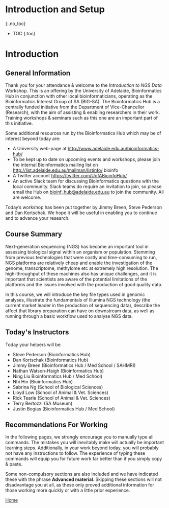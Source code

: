 # Introduction and Setup
{:.no_toc}

* TOC
{:toc}

# Introduction

## General Information

Thank you for your attendance & welcome to the *Introduction to NGS Data* Workshop.
This is an offering by the University of Adelaide, Bioinformatics Hub in conjunction with other local bioinformaticians, operating as the Bioinformatics Interest Group of SA (BIG-SA).
The Bioinformatics Hub is a centrally funded initiative from the Department of Vice-Chancellor (Research), with the aim of assisting & enabling researchers in their work.
Training workshops & seminars such as this one are an important part of this initiative.

Some additional resources run by the Bioinformatics Hub which may be of interest beyond today are:

- A University web-page at http://www.adelaide.edu.au/bioinformatics-hub/
- To be kept up to date on upcoming events and workshops, please join the internal Bioinformatics mailing list on http://list.adelaide.edu.au/mailman/listinfo/ bioinfo
- A Twitter account https://twitter.com/UofABioinfoHub/
- An active Slack team for discussing Bioinformatics questions with the local community. Slack teams do require an invitation to join, so please email the Hub on bioinf_hub@adelaide.edu.au to join the community. All are welcome.

Today’s workshop has been put together by Jimmy Breen, Steve Pederson and Dan Kortschak.
We hope it will be useful in enabling you to continue and to advance your research.

## Course Summary

Next-generation sequencing (NGS) has become an important tool in assessing biological signal within an organism or population. Stemming from previous technologies that were costly and time-consuming to run, NGS platforms are relatively cheap and enable the investigation of the genome, transcriptome, methylome etc at extremely high resolution. The high-throughput of these machines also has unique challenges, and it is important that scientists are aware of the potential limitations of the platforms and the issues involved with the production of good quality data.

In this course, we will introduce the key file types used in genomic analyses, illustrate the fundamentals of Illumina NGS technology (the current market leader in the production of sequencing data), describe the affect that library preparation can have on downstream data, as well as running through a basic workflow used to analyse NGS data.

## Today's Instructors

Today your helpers will be

- Steve Pederson (Bioinformatics Hub)
- Dan Kortschak (Bioinformatics Hub)
- Jimmy Breen (Bioinformatics Hub / Med School / SAHMRI)
- Nathan Watson-Haigh (Bioinformatics Hub)
- Ning Liu Bioinformatics Hub / Med School)
- Nhi Hin (Bioinformatics Hub)
- Sabrina Ng (School of Biological Sciences)
- Lloyd Low (School of Animal & Vet. Sciences)
- Rick Tearle (School of Animal & Vet. Sciences)
- Terry Bertozzi (SA Museum)
- Justin Bogias (Bioinformatics Hub / Med School)

## Recommendations For Working

In the following pages, we strongly encourage you to manually type all commands.
The mistakes you will inevitably make will actually be important learning steps.
Additionally, in your work beyond today, you will probably not have any instructions to follow.
The experience of typing these commands will equip you for future work far better than if you simply copy & paste.

Some non-compulsory sections are also included and we have indicated these with the phrase **Advanced material**.
Skipping these sections will not disadvantage you at all, as these only proved additional information for those working more quickly or with a little prior experience.


[Home](../)
